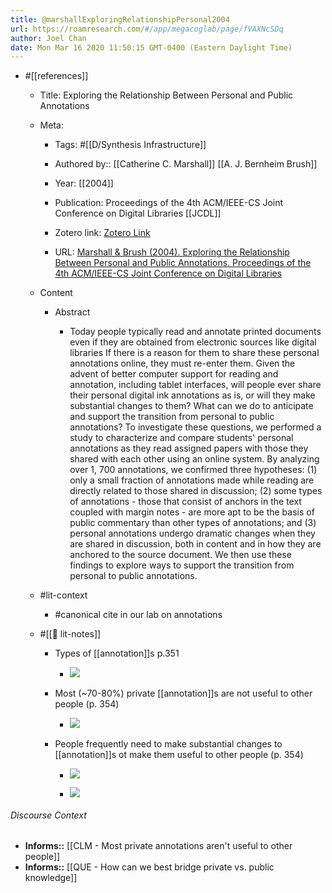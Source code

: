 ```yaml
---
title: @marshallExploringRelationshipPersonal2004
url: https://roamresearch.com/#/app/megacoglab/page/fVAXNcSDq
author: Joel Chan
date: Mon Mar 16 2020 11:50:15 GMT-0400 (Eastern Daylight Time)
---
```


- #[[references]]

    - Title: Exploring the Relationship Between Personal and Public Annotations

    - Meta:

        - Tags:  #[[D/Synthesis Infrastructure]]

        - Authored by:: [[Catherine C. Marshall]] [[A. J. Bernheim Brush]]

        - Year: [[2004]]

        - Publication: Proceedings of the 4th ACM/IEEE-CS Joint Conference on Digital Libraries [[JCDL]]

        - Zotero link: [Zotero Link](zotero://select/items/1_EAVXHK8H)

        - URL: [Marshall & Brush (2004). Exploring the Relationship Between Personal and Public Annotations. Proceedings of the 4th ACM/IEEE-CS Joint Conference on Digital Libraries](http://doi.acm.org/10.1145/996350.996432)

    - Content

        - Abstract

            - Today people typically read and annotate printed documents even if they are obtained from electronic sources like digital libraries If there is a reason for them to share these personal annotations online, they must re-enter them. Given the advent of better computer support for reading and annotation, including tablet interfaces, will people ever share their personal digital ink annotations as is, or will they make substantial changes to them? What can we do to anticipate and support the transition from personal to public annotations? To investigate these questions, we performed a study to characterize and compare students' personal annotations as they read assigned papers with those they shared with each other using an online system. By analyzing over 1, 700 annotations, we confirmed three hypotheses: (1) only a small fraction of annotations made while reading are directly related to those shared in discussion; (2) some types of annotations - those that consist of anchors in the text coupled with margin notes - are more apt to be the basis of public commentary than other types of annotations; and (3) personal annotations undergo dramatic changes when they are shared in discussion, both in content and in how they are anchored to the source document. We then use these findings to explore ways to support the transition from personal to public annotations.

    - #lit-context

        - #canonical cite in our lab on annotations

    - #[[📝 lit-notes]]

        - Types of [[annotation]]s p.351

            - ![](https://firebasestorage.googleapis.com/v0/b/firescript-577a2.appspot.com/o/imgs%2Fapp%2Fmegacoglab%2F_UKK-Yjrcn?alt=media&token=79854c40-f7a2-4673-be57-642006212805)

        - Most (~70-80%) private [[annotation]]s are not useful to other people (p. 354)

            - ![](https://firebasestorage.googleapis.com/v0/b/firescript-577a2.appspot.com/o/imgs%2Fapp%2Fmegacoglab%2FP8xVLNi95c?alt=media&token=c43ee13b-f30e-4b33-a701-4c4a7be09eee)

        - People frequently need to make substantial changes to [[annotation]]s ot make them useful to other people (p. 354)

            - ![](https://firebasestorage.googleapis.com/v0/b/firescript-577a2.appspot.com/o/imgs%2Fapp%2Fmegacoglab%2F4p3Us2Yrvg?alt=media&token=b0954b0f-7664-4125-b109-3fb4f5693955)

            - ![](https://firebasestorage.googleapis.com/v0/b/firescript-577a2.appspot.com/o/imgs%2Fapp%2Fmegacoglab%2FIoe9FwtYc9?alt=media&token=70d1b6c7-634d-452d-84a1-297eb1e59783)

###### Discourse Context

- **Informs::** [[CLM - Most private annotations aren't useful to other people]]
- **Informs::** [[QUE - How can we best bridge private vs. public knowledge]]
